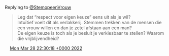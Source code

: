 Replying to [@StemopeenVrouw](https://twitter.com/StemopeenVrouw/status/1508436274587312140)

> Leg dat “respect voor eigen keuze” eens uit als je wil?   
> Intuïtief voelt dit als verlakkerij\. Stemmen trekken van de mensen die een vrouw willen en dan je zetel afstaan aan een man?   
> De eigen keuze is toch als je besluit je verkiesbaar te stellen? Waarom die vrijblijvendheid?

<img src="../../media/tweet.ico" width="12" /> [Mon Mar 28 22:30:18 +0000 2022](https://twitter.com/DromerDenker/status/1508572215687659525)